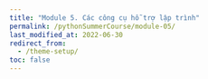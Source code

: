 ```yaml
---
title: "Module 5. Các công cụ hỗ trợ lập trình"
permalink: /pythonSummerCourse/module-05/
last_modified_at: 2022-06-30
redirect_from:
  - /theme-setup/
toc: false
---
```

